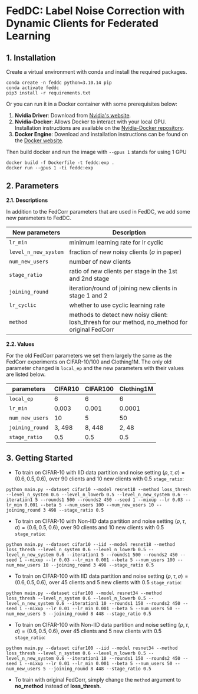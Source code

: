 # FedDC: Label Noise Correction with Dynamic Clients for Federated Learning

## 1. Installation

Create a virtual environment with conda and install the required packages.

```
conda create -n feddc python=3.10.14 pip
conda activate feddc
pip3 install -r requirements.txt
```
Or you can run it in a Docker container with some prerequisites below:

1. **Nvidia Driver**: Download from [Nvidia's website](https://www.nvidia.com/Download/index.aspx).<br/>
2. **Nvidia-Docker**: Allows Docker to interact with your local GPU. Installation instructions are available on the [Nvidia-Docker repository](https://github.com/NVIDIA/nvidia-container-toolkit).<br/>
3. **Docker Engine**: Download and installation instructions can be found on the [Docker website](https://docs.docker.com/install/). <br/>

Then build docker and run the image with `--gpus 1` stands for using 1 GPU
```
docker build -f Dockerfile -t feddc:exp .
docker run --gpus 1 -ti feddc:exp
```

## 2. Parameters

**2.1. Descriptions**

In addition to the FedCorr parameters that are used in FedDC, we add some new parameters to FedDC.

| New parameters       | Description                                                                                    |
|----------------------|------------------------------------------------------------------------------------------------|
| `lr_min`             | minimum learning rate for lr cyclic                                                            |
| `level_n_new_system` | fraction of new noisy clients ($\sigma$ in paper)                                              |
| `num_new_users`      | number of new clients                                                                          |
| `stage_ratio`        | ratio of new clients per stage in the 1st and 2nd stage                                        |
| `joining_round`      | iteration/round of joining new clients in stage 1 and 2                                        |
| `lr_cyclic`          | whether to use cyclic learning rate                                                            |
| `method`             | methods to detect new noisy client: losh_thresh for our method, no_method for original FedCorr |

**2.2. Values**

For the old FedCorr parameters we set them largely the same as the FedCorr experiments on CIFAR-10/100 and Clothing1M. The only old parameter changed is `local_ep` and the new parameters with their values are listed below.

| parameters           | CIFAR10 | CIFAR100 | Clothing1M |
|----------------------|---------|----------|------------|
| `local_ep`           | 6       | 6        | 6          |
| `lr_min`             | 0.003   | 0.001    | 0.0001     |
| `num_new_users`      | 10      | 5        | 50         |
| `joining_round`      | 3, 498  | 8, 448   | 2, 48      |
| `stage_ratio`        | 0.5     | 0.5      | 0.5        |

## 3. Getting Started
+ To train on CIFAR-10 with IID data partition and noise setting $(\rho,\tau,\sigma)=(0.6,0.5,0.6)$, over 90 clients and 10 new clients with 0.5 `stage_ratio`:

```
python main.py --dataset cifar10 --model resnet18 --method loss_thresh --level_n_system 0.6 --level_n_lowerb 0.5 --level_n_new_system 0.6 --iteration1 5 --rounds1 500 --rounds2 450 --seed 1 --mixup --lr 0.03 --lr_min 0.001 --beta 5 --num_users 100 --num_new_users 10 --joining_round 3 498 --stage_ratio 0.5
```
+ To train on CIFAR-10 with Non-IID data partition and noise setting $(\rho,\tau,\sigma)=(0.6,0.5,0.6)$, over 90 clients and 10 new clients with 0.5 `stage_ratio`:

```
python main.py --dataset cifar10 --iid --model resnet18 --method loss_thresh --level_n_system 0.6 --level_n_lowerb 0.5 --level_n_new_system 0.6 --iteration1 5 --rounds1 500 --rounds2 450 --seed 1 --mixup --lr 0.03 --lr_min 0.001 --beta 5 --num_users 100 --num_new_users 10 --joining_round 3 498 --stage_ratio 0.5
```

+ To train on CIFAR-100 with IID data partition and noise setting $(\rho,\tau,\sigma)=(0.6,0.5,0.6)$, over 45 clients and 5 new clients with 0.5 `stage_ratio`:

```
python main.py --dataset cifar100 --model resnet34 --method loss_thresh --level_n_system 0.6 --level_n_lowerb 0.5 --level_n_new_system 0.6 --iteration1 10 --rounds1 150 --rounds2 450 --seed 1 --mixup --lr 0.01 --lr_min 0.001 --beta 5 --num_users 50 --num_new_users 5 --joining_round 8 448 --stage_ratio 0.5
```
+ To train on CIFAR-100 with Non-IID data partition and noise setting $(\rho,\tau,\sigma)=(0.6,0.5,0.6)$, over 45 clients and 5 new clients with 0.5 `stage_ratio`:

```
python main.py --dataset cifar100 --iid --model resnet34 --method loss_thresh --level_n_system 0.6 --level_n_lowerb 0.5 --level_n_new_system 0.6 --iteration1 10 --rounds1 150 --rounds2 450 --seed 1 --mixup --lr 0.01 --lr_min 0.001 --beta 5 --num_users 50 --num_new_users 5 --joining_round 8 448 --stage_ratio 0.5
```
+ To train with original FedCorr, simply change the `method` argument to **no_method** instead of **loss_thresh**.
